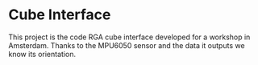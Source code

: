 Cube Interface
==============

This project is the code RGA cube interface developed for a workshop in Amsterdam. Thanks to the MPU6050 sensor and the data it outputs we know its orientation.